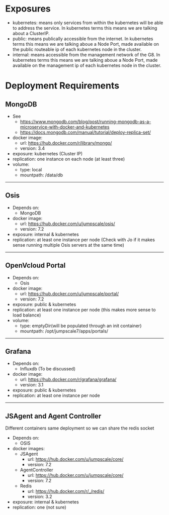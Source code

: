 # Exposures
- kubernetes: means only services from within the kubernetes will be able to address the service. In kubernetes terms this means we are talking about a ClusterIP.
- public: means publically accessible from the internet. In kubernetes terms this means we are talking aboue a Node Port, made available on the public routeable ip of each kubernetes node in the cluster.
- internal: means accessible from the management network of the G8. In kubernetes terms this means we are talking aboue a Node Port, made available on the management ip of each kubernetes node in the cluster.

# Deployment Requirements

## MongoDB
- See
  - https://www.mongodb.com/blog/post/running-mongodb-as-a-microservice-with-docker-and-kubernetes
  - https://docs.mongodb.com/manual/tutorial/deploy-replica-set/
- docker image:
  - url: https://hub.docker.com/r/library/mongo/
  - version: 3.4
- exposure: kubernetes (Cluster IP)
- replication: one instance on each node (at least three)
- volume:
  - type: local
  - mountpath: /data/db
---------------------
## Osis
- Depends on:
  - MongoDB
- docker image:
  - url: https://hub.docker.com/u/jumpscale/osis/
  - version: 7.2
- exposure: internal & kubernetes
- replication: at least one instance per node (Check with Jo if it makes sense running multiple Osis servers at the same time)
---------------------
## OpenVcloud Portal
- Depends on:
  - Osis
- docker image:
  - url: https://hub.docker.com/u/jumpscale/portal/
  - version: 7.2
- exposure: public & kubernetes
- replication: at least one instance per node (this makes more sense to load balance)
- volume:
  - type: emptyDir(will be populated through an init container)
  - mountpath: /opt/jumpscale7/apps/portals/

<!-- # Influxdb
- Depends on:
  - Osis
- docker image:
  - url: https://hub.docker.com/u/jumpscale/portal/
  - version: 2.2
- exposure: public & kubernetes
- replication: at least one instance per node (Check with Jo if it makes sense running multiple Osis servers at the same time) -->
---------------------
## Grafana
- Depends on:
  - Influxdb (To be discussed)
- docker image:
  - url: https://hub.docker.com/r/grafana/grafana/
  - version: 3.1
- exposure: public & kubernetes
- replication: at least one instance per node
---------------------
## JSAgent and Agent Controller
Different containers same deployment so we can share the redis socket
- Depends on:
  - OSIS
- docker images:
  - JSAgent
    - url: https://hub.docker.com/u/jumpscale/core/
    - version: 7.2
  - AgentController
    - url: https://hub.docker.com/u/jumpscale/core/
    - version: 7.2
  - Redis
    - url: https://hub.docker.com/r/_/redis/
    - version: 3.2
- exposure: internal & kubernetes
- replication: one (not sure)
